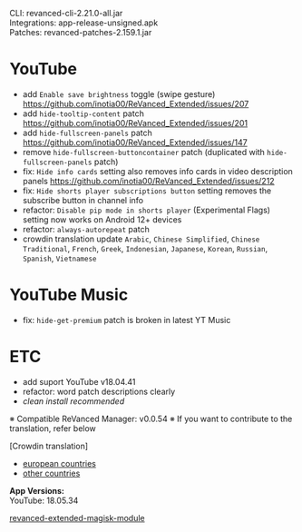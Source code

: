 CLI: revanced-cli-2.21.0-all.jar  
Integrations: app-release-unsigned.apk  
Patches: revanced-patches-2.159.1.jar  

YouTube
==
- add `Enable save brightness` toggle (swipe gesture) https://github.com/inotia00/ReVanced_Extended/issues/207
- add `hide-tooltip-content` patch https://github.com/inotia00/ReVanced_Extended/issues/201
- add `hide-fullscreen-panels` patch https://github.com/inotia00/ReVanced_Extended/issues/147
- remove `hide-fullscreen-buttoncontainer` patch (duplicated with `hide-fullscreen-panels` patch)
- fix: `Hide info cards` setting also removes info cards in video description panels https://github.com/inotia00/ReVanced_Extended/issues/212
- fix: `Hide shorts player subscriptions button` setting removes the subscribe button in channel info
- refactor: `Disable pip mode in shorts player` (Experimental Flags) setting now works on Android 12+ devices
- refactor: `always-autorepeat` patch
- crowdin translation update
`Arabic`, `Chinese Simplified`, `Chinese Traditional`, `French`, `Greek`, `Indonesian`, `Japanese`, `Korean`, `Russian`, `Spanish`, `Vietnamese`

YouTube Music
==
- fix: `hide-get-premium` patch is broken in latest YT Music

ETC
==
- add suport YouTube v18.04.41
- refactor: word patch descriptions clearly
- _clean install recommended_

※ Compatible ReVanced Manager: v0.0.54
※ If you want to contribute to the translation, refer below

[Crowdin translation]
- [european countries](https://crowdin.com/project/revancedextendedeu)
- [other countries](https://crowdin.com/project/revancedextended)
  
**App Versions:**  
YouTube: 18.05.34  

[revanced-extended-magisk-module](https://github.com/MatadorProBr/revanced-extended-magisk-module)  

